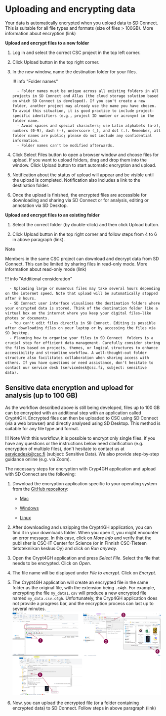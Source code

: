 # Uploading and encrypting data

Your data is automatically encrypted when you upload data to SD Connect. This is suitable for all file types and formats (size of files > 100GB). More information about encryption (link)

**Upload and encrypt files to a new folder**

1. Log in and select the correct CSC project in the top left corner.

2. Click Upload button in the top right corner.

3. In the new window, name the destination folder for your files. 

   !!! info "Folder names"
       
         - Folder names must be unique across all existing folders in all projects in SD Connect and Allas (the cloud storage solution based on which SD Connect is developed). If you can't create a new folder, another project may already use the name you have chosen. To avoid this situation, it is good practice to include project-specific identifiers (e.g., project ID number or acronym) in the folder name.
         - Avoid spaces and special characters; use Latin alphabets (a-z), numbers (0-9), dash (-), underscore (_), and dot (.). Remember, all folder names are public; please do not include any confidential information.
         - Folder names can't be modified afterwards.

4. Click Select Files button to open a browser window and choose files for upload. If you want to upload folders, drag and drop them into the window. Click Upload button to start automatic encryption and upload.

5. Notification about the status of upload will appear and be visible until the upload is completed. Notification also includes a link to the destination folder.

6. Once the upload is finished, the encrypted files are accessible for downloading and sharing via SD Connect or for analysis, editing or annotation via SD Desktop.

**Upload and encrypt files to an existing folder**

1. Select the correct folder (by double-click) and then click Upload button.

2. Click Upload button in the top right corner and follow steps from 4 to 6 in above paragraph (link).

Note

Members in the same CSC project can download and decrypt data from SD Connect. This can be limited by sharing files in read-only mode. More information about read-only mode (link)

!!! info "Additional consideration"

      - Uploading large or numerous files may take several hours depending on the internet speed. Note that upload will be automatically stopped after 8 hours.
      - SD Connect user interface visualises the destination folders where your encrypted data is stored. Think of the destination folder like a virtual box on the internet where you keep your digital files—like photos or documents.
      - You can't edit files directly in SD Connect. Editing is possible after downloading files on your laptop or by accessing the files via SD Desktop.
      - Planning how to organise your files in SD Connect  folders is a crucial step for efficient data management. Carefully consider storing the files based on projects, themes, or logical structures to enhance accessibility and streamline workflow. A well-thought-out folder structure also facilitates collaboration when sharing access with others. If you have questions or need assistance, don't hesitate to contact our service desk (servicedesk@csc.fi, subject: sensitive data).






## Sensitive data encryption and upload for analysis (up to 100 GB) 

As the workflow described above is still being developed, files up to 100 GB can be encrypted with an additional step with an application called Crypt4GH. Encrypted files can then be uploaded to CSC using SD Connect (via a web browser) and directly analysed using SD Desktop. This method is suitable for any file type and format. 

!!! Note
    With this workflow, it is possible to encrypt only single files. If you have any questions or the instructions below need clarification (e.g. encryption of multiple files), don't hesitate to contact us at servicedesk@csc.fi (subject: Sensitive Data). We also provide step-by-step guidance online (e.g. via Zoom). 


The necessary steps for encryption with Cryp4GH application and upload with SD Connect are the following: 

1. Download the encryption application specific to your operating system from the [GitHub repository](https://github.com/CSCfi/crypt4gh-gui):

      * [Mac](https://github.com/CSCfi/crypt4gh-gui/releases/download/v1.3.0/crypt4gh-gui-python3.10-macos-amd64.zip)

      * [Windows](https://github.com/CSCfi/crypt4gh-gui/releases/download/v1.3.0/crypt4gh-gui-python3.10-windows-amd64.zip)

      * [Linux](https://github.com/CSCfi/crypt4gh-gui/releases/download/v1.3.0/crypt4gh-gui-python3.10-linux-amd64.zip)

2. After downloading and unzipping the Crypt4GH application, you can find it in your downloads folder. When you open it, you might encounter an error message. In this case, click on _More info_ and verify that the publisher is CSC-IT Center for Science (or in Finnish CSC-Tieteen tietotekniikan keskus Oy) and click on _Run anyway_.

3. Open the Crypt4GH application and press _Select File_. Select the file that needs to be encrypted. Click on _Open_.   

4. The file name will be displayed under _File to encrypt_. Click on _Encrypt_.

5. The Crypt4GH application will create an encrypted file in the same folder as the original file, with the extension being `.c4gh`. For example, encrypting the file `my_data1.csv` will produce a new encrypted file named `my_data.csv.c4gh`. Unfortunately, the Cryp4GH application does not provide a progress bar, and the encryption process can last up to several minutes.
[![SDConnect-cryp4ghapplication](images/connect/connect_encryption_large.png)](images/connect/connect_encryption_large.png)

6. Now, you can upload the encrypted file (or a folder containing encrypted data) to SD Connect. Follow steps in above paragraph (link)

